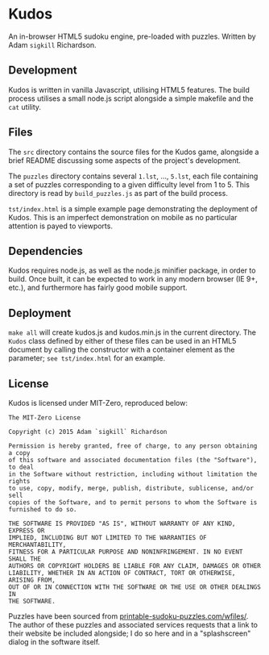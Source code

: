 # Kudos
An in-browser HTML5 sudoku engine, pre-loaded with puzzles.
Written by Adam `sigkill` Richardson.

## Development
Kudos is written in vanilla Javascript, utilising HTML5 features.
The build process utilises a small node.js script alongside
a simple makefile and the `cat` utility.

## Files
The `src` directory contains the source files for the Kudos game,
alongside a brief README discussing some aspects of the project's
development.

The `puzzles` directory contains several `1.lst`, ..., `5.lst`,
each file containing a set of puzzles corresponding to a given
difficulty level from 1 to 5. This directory is read by
`build_puzzles.js` as part of the build process.

`tst/index.html` is a simple example page demonstrating the
deployment of Kudos. This is an imperfect demonstration
on mobile as no particular attention is payed to viewports.

## Dependencies
Kudos requires node.js, as well as the node.js minifier package,
in order to build. Once built, it can be expected to work in
any modern browser (IE 9+, etc.), and furthermore has
fairly good mobile support.

## Deployment
`make all` will create kudos.js and kudos.min.js in the current
directory. The `Kudos` class defined by either of these files
can be used in an HTML5 document by calling the constructor
with a container element as the parameter; `see tst/index.html`
for an example.

## License
Kudos is licensed under MIT-Zero, reproduced below:
```
The MIT-Zero License

Copyright (c) 2015 Adam `sigkill` Richardson

Permission is hereby granted, free of charge, to any person obtaining a copy
of this software and associated documentation files (the "Software"), to deal
in the Software without restriction, including without limitation the rights
to use, copy, modify, merge, publish, distribute, sublicense, and/or sell
copies of the Software, and to permit persons to whom the Software is
furnished to do so.

THE SOFTWARE IS PROVIDED "AS IS", WITHOUT WARRANTY OF ANY KIND, EXPRESS OR
IMPLIED, INCLUDING BUT NOT LIMITED TO THE WARRANTIES OF MERCHANTABILITY,
FITNESS FOR A PARTICULAR PURPOSE AND NONINFRINGEMENT. IN NO EVENT SHALL THE
AUTHORS OR COPYRIGHT HOLDERS BE LIABLE FOR ANY CLAIM, DAMAGES OR OTHER
LIABILITY, WHETHER IN AN ACTION OF CONTRACT, TORT OR OTHERWISE, ARISING FROM,
OUT OF OR IN CONNECTION WITH THE SOFTWARE OR THE USE OR OTHER DEALINGS IN
THE SOFTWARE.
```

Puzzles have been sourced from
[printable-sudoku-puzzles.com/wfiles/](http://printable-sudoku-puzzles.com/wfiles/).
The author of these puzzles and associated services requests that a link
to their website be included alongside; I do so here and in a "splashscreen"
dialog in the software itself.
